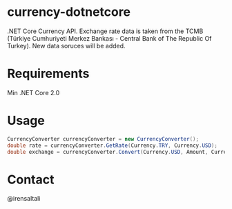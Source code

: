# currency-dotnetcore
.NET Core Currency API. Exchange rate data is taken from the TCMB (Türkiye Cumhuriyeti Merkez Bankası - Central Bank of The Republic Of Turkey). New data soruces will be added.

# Requirements

Min .NET Core 2.0

# Usage

```csharp
CurrencyConverter currencyConverter = new CurrencyConverter();
double rate = currencyConverter.GetRate(Currency.TRY, Currency.USD);
double exchange = currencyConverter.Convert(Currency.USD, Amount, Currency.TRY) 
```

# Contact
@irensaltali
